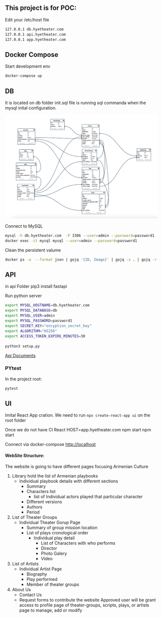 ## This project is for POC:

Edit your /etc/host file
```bash 
127.0.0.1 db.hyetheater.com
127.0.0.1 api.hyetheater.com
127.0.0.1 app.hyetheater.com
```

## Docker Compose 
Start development env
```bash
docker-compose up
```

## DB
It is located on db folder
init.sql file is running sql commanda when the mysql inital configuration. 

![DB Architecture](https://github.com/roybay/hyetheater/blob/master/db_design.png?raw=true)

Connect to MySQL
```bash
mysql -h db.hyetheater.com  -P 3306 --user=admin --password=password1
docker exec -it mysql mysql --user=admin --password=password1
```

Clean the persistent valume
```bash
docker ps -a  --format json | gojq '{ID, Image}' | gojq -s . | gojq -r '.[] | select(.Image == "hyetheater-db" or .Image == "hyetheater-api" or .Image == "hyetheater-ui") | .ID' | xargs docker rm; docker volume rm hyetheater_mysql-data
```

## API
in api Folder
pip3 install fastapi

Run python server
```bash
export MYSQL_HOSTNAME=db.hyetheater.com
export MYSQL_DATABASE=db
export MYSQL_USER=admin
export MYSQL_PASSWORD=password1
export SECRET_KEY="encyption_secret_key"
export ALGORITHM="HS256"
export ACCESS_TOKEN_EXPIRE_MINUTES=30

python3 setup.py
```
[Api Documents](http://api.hyetheater.com:8000/docs)

### PYtest
In the project root:
```bash
pytest
```

## UI
Imital React App cration. 
We need to run `npx create-react-app ui` on the root folder


Once we do not have CI 
React 
HOST=app.hyetheater.com npm start 
npm start

Connect via docker-compose
[http://localhost](http://localhost)

#### WebSite Structure:
The website is going to have different pages focusing Armenian Culture
1.  Library hold the list of Armenian playbooks
    - Individual playbook details with different sections
        - Summary
        - Characters list 
          - list of Individual actors played that particular character
        - Different versions 
        - Authors 
        - Period
2. List of Theater Groups
    - Individual Theater Gorup Page
      - Summary of group mission location
      - List of plays cronological order
        - Individual play detail
          - List of Characters with who performs
          - Director
          - Photo Galery
          - Video
3. List of Artists
   - Individual Artist Page
     - Biography
     - Play performed
     - Member of theater groups
4. About Us
   - Contact Us
   - Request forms to contribute the website 
     Approved user will be grant access to profile page of theater-groups, scripts, plays, or artists page to manage, add or modify
